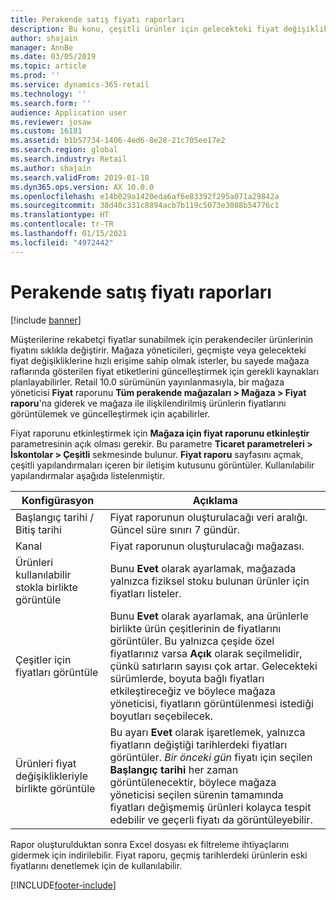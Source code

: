 ```yaml
---
title: Perakende satış fiyatı raporları
description: Bu konu, çeşitli ürünler için gelecekteki fiyat değişiklikleri görmek için kullanılan fiyat raporlama özelliğine bir genel bakış sağlar.
author: shajain
manager: AnnBe
ms.date: 03/05/2019
ms.topic: article
ms.prod: ''
ms.service: dynamics-365-retail
ms.technology: ''
ms.search.form: ''
audience: Application user
ms.reviewer: josaw
ms.custom: 16181
ms.assetid: b1b57734-1406-4ed6-8e28-21c705ee17e2
ms.search.region: global
ms.search.industry: Retail
ms.author: shajain
ms.search.validFrom: 2019-01-18
ms.dyn365.ops.version: AX 10.0.0
ms.openlocfilehash: e14b029a1420eda6af6e83392f295a071a29842a
ms.sourcegitcommit: 38d40c331c8894acb7b119c5073e3088b54776c1
ms.translationtype: HT
ms.contentlocale: tr-TR
ms.lasthandoff: 01/15/2021
ms.locfileid: "4972442"
---
```

# <a name="retail-price-reports"></a>Perakende satış fiyatı raporları

[!include [banner](includes/banner.md)]


Müşterilerine rekabetçi fiyatlar sunabilmek için perakendeciler ürünlerinin fiyatını sıklıkla değiştirir. Mağaza yöneticileri, geçmişte veya gelecekteki fiyat değişikliklerine hızlı erişime sahip olmak isterler, bu sayede mağaza raflarında gösterilen fiyat etiketlerini güncelleştirmek için gerekli kaynakları planlayabilirler. Retail 10.0 sürümünün yayınlanmasıyla, bir mağaza yöneticisi **Fiyat** raporunu **Tüm perakende mağazaları \> Mağaza \> Fiyat raporu**'na giderek ve mağaza ile ilişkilendirilmiş ürünlerin fiyatlarını görüntülemek ve güncelleştirmek için açabilirler. 

Fiyat raporunu etkinleştirmek için **Mağaza için fiyat raporunu etkinleştir** parametresinin açık olması gerekir. Bu parametre **Ticaret parametreleri \> İskontolar \> Çeşitli** sekmesinde bulunur. **Fiyat raporu** sayfasını açmak, çeşitli yapılandırmaları içeren bir iletişim kutusunu görüntüler. Kullanılabilir yapılandırmalar aşağıda listelenmiştir.

| Konfigürasyon | Açıklama |
|---|---|
| Başlangıç tarihi / Bitiş tarihi| Fiyat raporunun oluşturulacağı veri aralığı. Güncel süre sınırı 7 gündür. |
| Kanal| Fiyat raporunun oluşturulacağı mağazası. |
| Ürünleri kullanılabilir stokla birlikte görüntüle| Bunu **Evet** olarak ayarlamak, mağazada yalnızca fiziksel stoku bulunan ürünler için fiyatları listeler. |
| Çeşitler için fiyatları görüntüle | Bunu **Evet** olarak ayarlamak, ana ürünlerle birlikte ürün çeşitlerinin de fiyatlarını görüntüler. Bu yalnızca çeşide özel fiyatlarınız varsa **Açık** olarak seçilmelidir, çünkü satırların sayısı çok artar. Gelecekteki sürümlerde, boyuta bağlı fiyatları etkileştireceğiz ve böylece mağaza yöneticisi, fiyatların görüntülenmesi istediği boyutları seçebilecek. |
| Ürünleri fiyat değişiklikleriyle birlikte görüntüle | Bu ayarı **Evet** olarak işaretlemek, yalnızca fiyatların değiştiği tarihlerdeki fiyatları görüntüler. *Bir önceki gün* fiyatı için seçilen **Başlangıç tarihi** her zaman görüntülenecektir, böylece mağaza yöneticisi seçilen sürenin tamamında fiyatları değişmemiş ürünleri kolayca tespit edebilir ve geçerli fiyatı da görüntüleyebilir. |

Rapor oluşturulduktan sonra Excel dosyası ek filtreleme ihtiyaçlarını gidermek için indirilebilir. Fiyat raporu, geçmiş tarihlerdeki ürünlerin eski fiyatlarını denetlemek için de kullanılabilir.


[!INCLUDE[footer-include](../includes/footer-banner.md)]